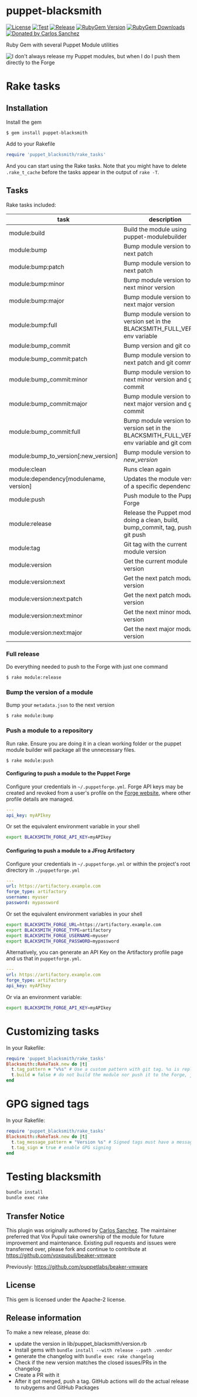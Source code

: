 puppet-blacksmith
=================

[![License](https://img.shields.io/github/license/voxpupuli/puppet-blacksmith.svg)](https://github.com/voxpupuli/puppet-blacksmith/blob/master/LICENSE)
[![Test](https://github.com/voxpupuli/puppet-blacksmith/actions/workflows/test.yml/badge.svg)](https://github.com/voxpupuli/puppet-blacksmith/actions/workflows/test.yml)
[![Release](https://github.com/voxpupuli/puppet-blacksmith/actions/workflows/release.yml/badge.svg)](https://github.com/voxpupuli/puppet-blacksmith/actions/workflows/release.yml)
[![RubyGem Version](https://img.shields.io/gem/v/puppet-blacksmith.svg)](https://rubygems.org/gems/puppet-blacksmith)
[![RubyGem Downloads](https://img.shields.io/gem/dt/puppet-blacksmith.svg)](https://rubygems.org/gems/puppet-blacksmith)
[![Donated by Carlos Sanchez](https://img.shields.io/badge/donated%20by-Carlos%20Sanchez-fb7047.svg)](#transfer-notice)

Ruby Gem with several Puppet Module utilities

![I don't always release my Puppet modules, but when I do I push them directly to the Forge](https://raw.github.com/voxpupuli/puppet-blacksmith/gh-pages/dos-equis.jpg)

# Rake tasks

## Installation

Install the gem

```console
$ gem install puppet-blacksmith
```

Add to your Rakefile

```ruby
require 'puppet_blacksmith/rake_tasks'
```

And you can start using the Rake tasks. Note that you might have to delete `.rake_t_cache`
before the tasks appear in the output of `rake -T`.

## Tasks

Rake tasks included:

| task               | description |
| ------------------ | ----------- |
| module:build       | Build the module using puppet-modulebuilder |
| module:bump        | Bump module version to the next patch |
| module:bump:patch  | Bump module version to the next patch |
| module:bump:minor  | Bump module version to the next minor version |
| module:bump:major  | Bump module version to the next major version |
| module:bump:full   | Bump module version to the version set in the BLACKSMITH_FULL_VERSION env variable |
| module:bump_commit | Bump version and git commit |
| module:bump_commit:patch  | Bump module version to the next patch and git commit |
| module:bump_commit:minor  | Bump module version to the next minor version and git commit |
| module:bump_commit:major  | Bump module version to the next major version and git commit |
| module:bump_commit:full   | Bump module version to the version set in the BLACKSMITH_FULL_VERSION env variable and git commit |
| module:bump_to_version\[:new\_version\] | Bump module version to _new\_version_ |
| module:clean       | Runs clean again |
| module:dependency[modulename, version] | Updates the module version of a specific dependency |
| module:push        | Push module to the Puppet Forge |
| module:release     | Release the Puppet module, doing a clean, build, bump_commit, tag, push and git push |
| module:tag         | Git tag with the current module version |
| module:version     | Get the current module version |
| module:version:next | Get the next patch module version |
| module:version:next:patch | Get the next patch module version |
| module:version:next:minor | Get the next minor module version |
| module:version:next:major | Get the next major module version |

### Full release

Do everything needed to push to the Forge with just one command

```console
$ rake module:release
```

### Bump the version of a module

Bump your `metadata.json` to the next version

```console
$ rake module:bump
```

### Push a module to a repository

Run rake. Ensure you are doing it in a clean working folder or the puppet module builder will package all the unnecessary files.

```console
$ rake module:push
```

#### Configuring to push a module to the Puppet Forge

Configure your credentials in `~/.puppetforge.yml`. Forge API keys may be created and revoked from a user's
profile on the [Forge website](https://forge.puppet.com/), where other profile details are managed.

```yaml
---
api_key: myAPIkey
```

Or set the equivalent environment variable in your shell

```bash
export BLACKSMITH_FORGE_API_KEY=myAPIkey
```


#### Configuring to push a module to a JFrog Artifactory

Configure your credentials in `~/.puppetforge.yml` or within the project's root directory in `./puppetforge.yml`

```yaml
---
url: https://artifactory.example.com
forge_type: artifactory
username: myuser
password: mypassword
```

Or set the equivalent environment variables in your shell

```bash
export BLACKSMITH_FORGE_URL=https://artifactory.example.com
export BLACKSMITH_FORGE_TYPE=artifactory
export BLACKSMITH_FORGE_USERNAME=myuser
export BLACKSMITH_FORGE_PASSWORD=mypassword
```

Alternatively, you can generate an API Key on the Artifactory profile page and us that in `puppetforge.yml`.

```yaml
---
url: https://artifactory.example.com
forge_type: artifactory
api_key: myAPIkey
````

Or via an environment variable:

```bash
export BLACKSMITH_FORGE_API_KEY=myAPIkey
```

# Customizing tasks

In your Rakefile:

```ruby
require 'puppet_blacksmith/rake_tasks'
Blacksmith::RakeTask.new do |t|
  t.tag_pattern = "v%s" # Use a custom pattern with git tag. %s is replaced with the version number.
  t.build = false # do not build the module nor push it to the Forge, just do the tagging [:clean, :tag, :bump_commit]
end
````

# GPG signed tags

In your Rakefile:

```ruby
require 'puppet_blacksmith/rake_tasks'
Blacksmith::RakeTask.new do |t|
  t.tag_message_pattern = "Version %s" # Signed tags must have a message
  t.tag_sign = true # enable GPG signing
end
```

# Testing blacksmith

```bash
bundle install
bundle exec rake
```

## Transfer Notice

This plugin was originally authored by [Carlos Sanchez](https://blog.csanchez.org/).
The maintainer preferred that Vox Pupuli take ownership of the module for future improvement and maintenance.
Existing pull requests and issues were transferred over, please fork and continue to contribute at https://github.com/voxpupuli/beaker-vmware

Previously: https://github.com/puppetlabs/beaker-vmware

## License

This gem is licensed under the Apache-2 license.

## Release information

To make a new release, please do:
* update the version in lib/puppet_blacksmith/version.rb
* Install gems with `bundle install --with release --path .vendor`
* generate the changelog with `bundle exec rake changelog`
* Check if the new version matches the closed issues/PRs in the changelog
* Create a PR with it
* After it got merged, push a tag. GitHub actions will do the actual release to rubygems and GitHub Packages
